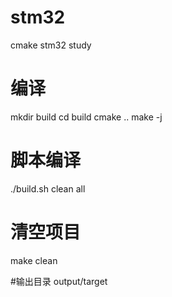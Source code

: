 # stm32
cmake stm32 study

# 编译
mkdir build
cd build
cmake ..
make -j
# 脚本编译
./build.sh clean all


# 清空项目
make clean



#输出目录
output/target
